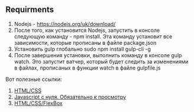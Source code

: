 ## Requirments

1. Nodejs - https://nodejs.org/uk/download/
2. После того, как установится Nodejs, запустить в консоле следующую команду - npm install.
 Эта команду установит все зависимости, которые прописаны в файле package.json
3. Установить gulp глобально sudo npm install gulp-cli -g
4. После завершения установки, выполнить команду в консоле  gulp watch. Это запустит ватчер,
 который будет следить за изменениями в файлах, прописаных в функции watch в файле gulpfile.js

 
 Вот полезные ссылки:
 1. [HTML/CSS](https://www.youtube.com/watch?v=8i3iTVsdnrg&list=PLyeqauxei6jddpCRnLoQIpkRGxaip5pJ4)
 2. [Javascript с нуля. Обязательно к просмотру](https://www.youtube.com/watch?v=-2WiaSvOj78&list=PLyeqauxei6jezJsOYzsxZFPv8OJe5fb6a)
 3. [HTML/CSS/FlexBox](https://www.youtube.com/watch?v=US_XcYaUKI4&list=PLyeqauxei6jdE9KT8u3XwcMKoT-MZpW75)
